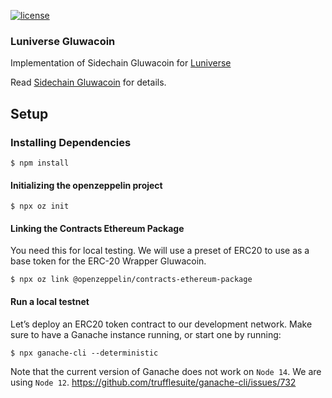 [![license](https://img.shields.io/github/license/jamesisaac/react-native-background-task.svg)](https://opensource.org/licenses/MIT)

### Luniverse Gluwacoin

Implementation of Sidechain Gluwacoin for [Luniverse](https://luniverse.io/)

Read [Sidechain Gluwacoin](Sidechain%20Gluwacoin.md) for details.

## Setup

### Installing Dependencies

```commandline
$ npm install
```

#### Initializing the openzeppelin project
```commandline
$ npx oz init
```

#### Linking the Contracts Ethereum Package

You need this for local testing. We will use a preset of ERC20 to use as a base token for the ERC-20 Wrapper Gluwacoin.

```commandline
$ npx oz link @openzeppelin/contracts-ethereum-package
```

#### Run a local testnet

Let’s deploy an ERC20 token contract to our development network.
Make sure to have a Ganache instance running, or start one by running:
```commandline
$ npx ganache-cli --deterministic
```
Note that the current version of Ganache does not work on `Node 14`.
We are using `Node 12`.
https://github.com/trufflesuite/ganache-cli/issues/732